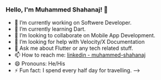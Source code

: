 ### Hello, I'm Muhammed Shahanaj! 👋

- 🔭 I’m currently working on Softwere Developer.
- 🌱 I’m currently learning Dart.
- 👯 I’m looking to collaborate on Mobile App Development.
- 🤔 I’m looking for help with Velocity/X Documentation
- 💬 Ask me about Flutter or any tech related stuff.
- 📫 How to reach me: [linkedin - muhammed-shahanaj](https://www.linkedin.com/in/muhammed-shahanaj)
- 😄 Pronouns: He/His
- ⚡ Fun fact: I spend every half day for travelling. 
-->

